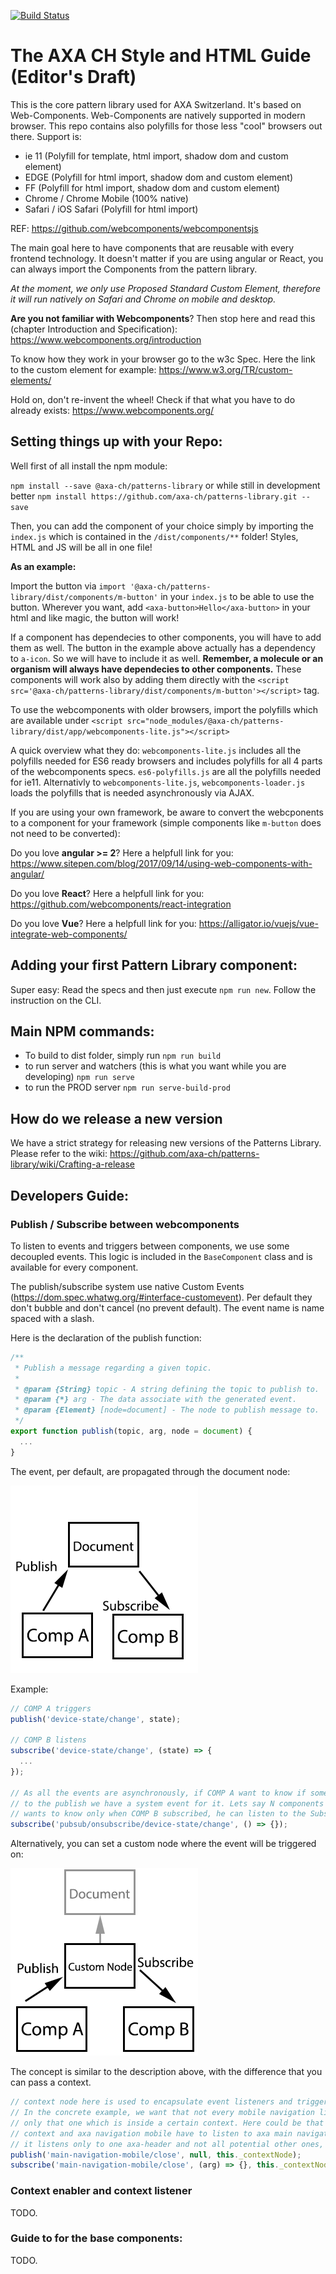 [![Build Status](https://travis-ci.org/LucaMele/jquery-free.svg?branch=master)](https://travis-ci.org/axa-ch/patterns-library)

# The AXA CH Style and HTML Guide (Editor's Draft)
This is the core pattern library used for AXA Switzerland. It's based on Web-Components.
Web-Components are natively supported in modern browser. This repo contains also polyfills for those
less "cool" browsers out there. Support is:

* ie 11 (Polyfill for template, html import, shadow dom and custom element)
* EDGE (Polyfill for html import, shadow dom and custom element)
* FF (Polyfill for html import, shadow dom and custom element)
* Chrome / Chrome Mobile (100% native)
* Safari / iOS Safari (Polyfill for html import)

REF: https://github.com/webcomponents/webcomponentsjs

The main goal here to have components that are reusable with every frontend technology. It doesn't matter if you are using angular or React, you can always import the Components from the pattern library.

*At the moment, we only use Proposed Standard Custom Element, therefore it will run natively on Safari and Chrome on mobile and desktop.*

__Are you not familiar with Webcomponents__?
Then stop here and read this (chapter Introduction and Specification): https://www.webcomponents.org/introduction

To know how they work in your browser go to the w3c Spec. Here the link to the custom element for example: https://www.w3.org/TR/custom-elements/

Hold on, don't re-invent the wheel! Check if that what you have to do already exists: https://www.webcomponents.org/  

## Setting things up with your Repo:

Well first of all install the npm module:

`npm install --save @axa-ch/patterns-library` or while still in development better `npm install https://github.com/axa-ch/patterns-library.git --save`

Then, you can add the component of your choice simply by importing the `index.js` which is contained in the  `/dist/components/**` folder! Styles, HTML and JS will be all in one file!

**As an example:**

Import the button via `import '@axa-ch/patterns-library/dist/components/m-button'` in your `index.js` to be able to use the button. Wherever you want, add `<axa-button>Hello</axa-button>` in your html and like magic, the button will work!

If a component has dependecies to other components, you will have to add them as well. The button in the example above actually has a dependency to `a-icon`. So we will have to include it as well. **Remember, a molecule or an organism will always have dependecies to other components.** These components will work also by adding them directly with the `<script src='@axa-ch/patterns-library/dist/components/m-button'></script>` tag.

To use the webcomponents with older browsers, import the polyfills which are available under
`<script src="node_modules/@axa-ch/patterns-library/dist/app/webcomponents-lite.js"></script>`

A quick overview what they do:
`webcomponents-lite.js` includes all the polyfills needed for ES6 ready browsers and includes polyfills for all 4 parts of the webcomponents specs.
`es6-polyfills.js` are all the polyfills needed for ie11.
Alternativly to `webcomponents-lite.js`, `webcomponents-loader.js` loads the polyfills that is needed asynchronously via AJAX.

If you are using your own framework, be aware to convert the webcponents to a component for your framework (simple components like `m-button` does not need to be converted):

Do you love **angular >= 2**? Here a helpfull link for you: https://www.sitepen.com/blog/2017/09/14/using-web-components-with-angular/

Do you love **React**? Here a helpfull link for you: https://github.com/webcomponents/react-integration

Do you love **Vue**? Here a helpfull link for you: https://alligator.io/vuejs/vue-integrate-web-components/

## Adding your first Pattern Library component:
Super easy: Read the specs and then just execute `npm run new`. Follow the instruction on the CLI.

## Main NPM commands:

* To build to dist folder, simply run `npm run build`
* to run server and watchers (this is what you want while you are developing) `npm run serve`
* to run the PROD server `npm run serve-build-prod`

## How do we release a new version

We have a strict strategy for releasing new versions of the Patterns Library. Please refer to the wiki: https://github.com/axa-ch/patterns-library/wiki/Crafting-a-release

## Developers Guide:

### Publish / Subscribe between webcomponents

To listen to events and triggers between components, we use some decoupled events. This logic is included in the `BaseComponent` class and is available for every component.

The publish/subscribe system use native Custom Events (https://dom.spec.whatwg.org/#interface-customevent). Per default they don't bubble and don't cancel (no prevent default). The event name is name spaced with a slash.

Here is the declaration of the publish function:

```javascript
/**
 * Publish a message regarding a given topic.
 *
 * @param {String} topic - A string defining the topic to publish to.
 * @param {*} arg - The data associate with the generated event.
 * @param {Element} [node=document] - The node to publish message to.
 */
export function publish(topic, arg, node = document) {
  ...
}
```

The event, per default, are propagated through the document node:

![Alt text](./readme-assets/pub-sub-default-ev.png)

Example:
```javascript
// COMP A triggers
publish('device-state/change', state);

// COMP B listens
subscribe('device-state/change', (state) => {
  ...
});

// As all the events are asynchronously, if COMP A want to know if someone specifically subscribe
// to the publish we have a system event for it. Lets say N components will or have subscribed to COMP A, but COMP A
// wants to know only when COMP B subscribed, he can listen to the Subscription event of COMP B:
subscribe('pubsub/onsubscribe/device-state/change', () => {});

```

Alternatively, you can set a custom node where the event will be triggered on:

![Alt text](./readme-assets/pub-sub-custom-ev.png)

The concept is similar to the description above, with the difference that you can pass a context.

```javascript
// context node here is used to encapsulate event listeners and triggers to a single container.
// In the concrete example, we want that not every mobile navigation listen to a publish event, but
// only that one which is inside a certain context. Here could be that axa-header is the containing
// context and axa navigation mobile have to listen to axa main navigation. In order to be sure that
// it listens only to one axa-header and not all potential other ones, we use the context
publish('main-navigation-mobile/close', null, this._contextNode);
subscribe('main-navigation-mobile/close', (arg) => {}, this._contextNode);
```

### Context enabler and context listener

TODO.

### Guide to for the base components:

TODO.
